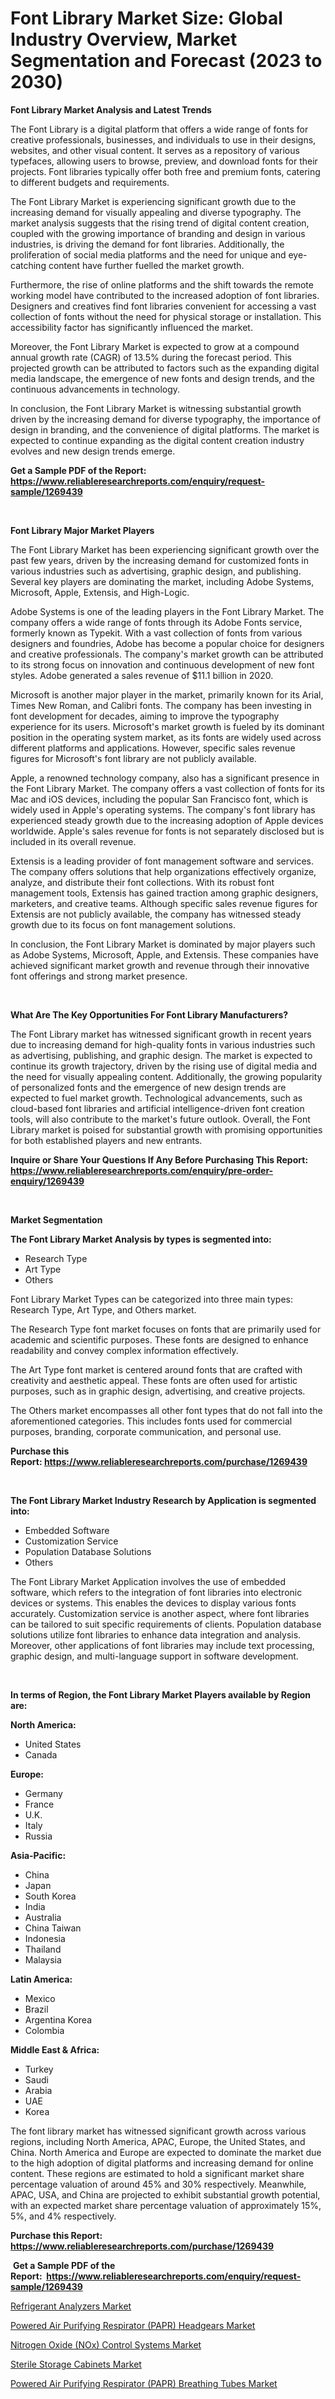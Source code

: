 <p><h1>Font Library Market Size: Global Industry Overview, Market Segmentation and Forecast (2023 to 2030)</h1></p><p><strong>Font Library Market Analysis and Latest Trends</strong></p>
<p><p>The Font Library is a digital platform that offers a wide range of fonts for creative professionals, businesses, and individuals to use in their designs, websites, and other visual content. It serves as a repository of various typefaces, allowing users to browse, preview, and download fonts for their projects. Font libraries typically offer both free and premium fonts, catering to different budgets and requirements.</p><p>The Font Library Market is experiencing significant growth due to the increasing demand for visually appealing and diverse typography. The market analysis suggests that the rising trend of digital content creation, coupled with the growing importance of branding and design in various industries, is driving the demand for font libraries. Additionally, the proliferation of social media platforms and the need for unique and eye-catching content have further fuelled the market growth.</p><p>Furthermore, the rise of online platforms and the shift towards the remote working model have contributed to the increased adoption of font libraries. Designers and creatives find font libraries convenient for accessing a vast collection of fonts without the need for physical storage or installation. This accessibility factor has significantly influenced the market.</p><p>Moreover, the Font Library Market is expected to grow at a compound annual growth rate (CAGR) of 13.5% during the forecast period. This projected growth can be attributed to factors such as the expanding digital media landscape, the emergence of new fonts and design trends, and the continuous advancements in technology.</p><p>In conclusion, the Font Library Market is witnessing substantial growth driven by the increasing demand for diverse typography, the importance of design in branding, and the convenience of digital platforms. The market is expected to continue expanding as the digital content creation industry evolves and new design trends emerge.</p></p>
<p><strong>Get a Sample PDF of the Report:&nbsp; <a href="https://www.reliableresearchreports.com/enquiry/request-sample/1269439">https://www.reliableresearchreports.com/enquiry/request-sample/1269439</a></strong></p>
<p>&nbsp;</p>
<p><strong>Font Library Major Market Players</strong></p>
<p><p>The Font Library Market has been experiencing significant growth over the past few years, driven by the increasing demand for customized fonts in various industries such as advertising, graphic design, and publishing. Several key players are dominating the market, including Adobe Systems, Microsoft, Apple, Extensis, and High-Logic.</p><p>Adobe Systems is one of the leading players in the Font Library Market. The company offers a wide range of fonts through its Adobe Fonts service, formerly known as Typekit. With a vast collection of fonts from various designers and foundries, Adobe has become a popular choice for designers and creative professionals. The company's market growth can be attributed to its strong focus on innovation and continuous development of new font styles. Adobe generated a sales revenue of $11.1 billion in 2020.</p><p>Microsoft is another major player in the market, primarily known for its Arial, Times New Roman, and Calibri fonts. The company has been investing in font development for decades, aiming to improve the typography experience for its users. Microsoft's market growth is fueled by its dominant position in the operating system market, as its fonts are widely used across different platforms and applications. However, specific sales revenue figures for Microsoft's font library are not publicly available.</p><p>Apple, a renowned technology company, also has a significant presence in the Font Library Market. The company offers a vast collection of fonts for its Mac and iOS devices, including the popular San Francisco font, which is widely used in Apple's operating systems. The company's font library has experienced steady growth due to the increasing adoption of Apple devices worldwide. Apple's sales revenue for fonts is not separately disclosed but is included in its overall revenue.</p><p>Extensis is a leading provider of font management software and services. The company offers solutions that help organizations effectively organize, analyze, and distribute their font collections. With its robust font management tools, Extensis has gained traction among graphic designers, marketers, and creative teams. Although specific sales revenue figures for Extensis are not publicly available, the company has witnessed steady growth due to its focus on font management solutions.</p><p>In conclusion, the Font Library Market is dominated by major players such as Adobe Systems, Microsoft, Apple, and Extensis. These companies have achieved significant market growth and revenue through their innovative font offerings and strong market presence.</p></p>
<p>&nbsp;</p>
<p><strong>What Are The Key Opportunities For Font Library Manufacturers?</strong></p>
<p><p>The Font Library market has witnessed significant growth in recent years due to increasing demand for high-quality fonts in various industries such as advertising, publishing, and graphic design. The market is expected to continue its growth trajectory, driven by the rising use of digital media and the need for visually appealing content. Additionally, the growing popularity of personalized fonts and the emergence of new design trends are expected to fuel market growth. Technological advancements, such as cloud-based font libraries and artificial intelligence-driven font creation tools, will also contribute to the market's future outlook. Overall, the Font Library market is poised for substantial growth with promising opportunities for both established players and new entrants.</p></p>
<p><strong>Inquire or Share Your Questions If Any Before Purchasing This Report: <a href="https://www.reliableresearchreports.com/enquiry/pre-order-enquiry/1269439">https://www.reliableresearchreports.com/enquiry/pre-order-enquiry/1269439</a></strong></p>
<p>&nbsp;</p>
<p><strong>Market Segmentation</strong></p>
<p><strong>The Font Library Market Analysis by types is segmented into:</strong></p>
<p><ul><li>Research Type</li><li>Art Type</li><li>Others</li></ul></p>
<p><p>Font Library Market Types can be categorized into three main types: Research Type, Art Type, and Others market. </p><p>The Research Type font market focuses on fonts that are primarily used for academic and scientific purposes. These fonts are designed to enhance readability and convey complex information effectively.</p><p>The Art Type font market is centered around fonts that are crafted with creativity and aesthetic appeal. These fonts are often used for artistic purposes, such as in graphic design, advertising, and creative projects.</p><p>The Others market encompasses all other font types that do not fall into the aforementioned categories. This includes fonts used for commercial purposes, branding, corporate communication, and personal use.</p></p>
<p><strong>Purchase this Report:&nbsp;<a href="https://www.reliableresearchreports.com/purchase/1269439">https://www.reliableresearchreports.com/purchase/1269439</a></strong></p>
<p>&nbsp;</p>
<p><strong>The Font Library Market Industry Research by Application is segmented into:</strong></p>
<p><ul><li>Embedded Software</li><li>Customization Service</li><li>Population Database Solutions</li><li>Others</li></ul></p>
<p><p>The Font Library Market Application involves the use of embedded software, which refers to the integration of font libraries into electronic devices or systems. This enables the devices to display various fonts accurately. Customization service is another aspect, where font libraries can be tailored to suit specific requirements of clients. Population database solutions utilize font libraries to enhance data integration and analysis. Moreover, other applications of font libraries may include text processing, graphic design, and multi-language support in software development.</p></p>
<p>&nbsp;</p>
<p><strong>In terms of Region, the Font Library Market Players available by Region are:</strong></p>
<p>
    <p> <strong> North America: </strong>
        <ul>
            <li>United States</li>
            <li>Canada</li>
        </ul>
        </p> 
    <p> <strong> Europe: </strong>
        <ul>
            <li>Germany</li>
            <li>France</li>
            <li>U.K.</li>
            <li>Italy</li>
            <li>Russia</li>
        </ul>
        </p> 
    <p> <strong> Asia-Pacific: </strong>
        <ul>
            <li>China</li>
            <li>Japan</li>
            <li>South Korea</li>
            <li>India</li>
            <li>Australia</li>
            <li>China Taiwan</li>
            <li>Indonesia</li>
            <li>Thailand</li>
            <li>Malaysia</li>
        </ul>
        </p> 
    <p> <strong> Latin America: </strong>
        <ul>
            <li>Mexico</li>
            <li>Brazil</li>
            <li>Argentina Korea</li>
            <li>Colombia</li>
        </ul>
        </p> 
    <p> <strong> Middle East & Africa: </strong>
        <ul>
            <li>Turkey</li>
            <li>Saudi</li>
            <li>Arabia</li>
            <li>UAE</li>
            <li>Korea</li>
        </ul>
    </p>
    </p>
<p><p>The font library market has witnessed significant growth across various regions, including North America, APAC, Europe, the United States, and China. North America and Europe are expected to dominate the market due to the high adoption of digital platforms and increasing demand for online content. These regions are estimated to hold a significant market share percentage valuation of around 45% and 30% respectively. Meanwhile, APAC, USA, and China are projected to exhibit substantial growth potential, with an expected market share percentage valuation of approximately 15%, 5%, and 4% respectively.</p></p>
<p><strong>Purchase this Report: <a href="https://www.reliableresearchreports.com/purchase/1269439">https://www.reliableresearchreports.com/purchase/1269439</a></strong></p>
<p>&nbsp;<strong>Get a Sample PDF of the Report:&nbsp;&nbsp;<a href="https://www.reliableresearchreports.com/enquiry/request-sample/1269439">https://www.reliableresearchreports.com/enquiry/request-sample/1269439</a></strong></p>
<p><strong></strong></p>
<p><p><a href="https://www.linkedin.com/pulse/refrigerant-analyzers-market-size-growth-forecast-from-vq5qe/">Refrigerant Analyzers Market</a></p><p><a href="https://github.com/rahu1502/Market-Research-Report-List-1/blob/main/powered-air-purifying-respirator-papr-headgears-market.md">Powered Air Purifying Respirator (PAPR) Headgears Market</a></p><p><a href="https://www.linkedin.com/pulse/nitrogen-oxide-nox-control-systems-market-size-growth-forecast-ghrge/">Nitrogen Oxide (NOx) Control Systems Market</a></p><p><a href="https://medium.com/@ravenrussel2023/sterile-storage-cabinets-market-size-growth-forecast-2023-2030-2cda2f91fd87">Sterile Storage Cabinets Market</a></p><p><a href="https://github.com/rahu1505/Market-Research-Report-List-1/blob/main/powered-air-purifying-respirator-papr-breathing-tubes-market.md">Powered Air Purifying Respirator (PAPR) Breathing Tubes Market</a></p></p>